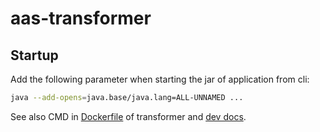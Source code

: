 # aas-transformer

## Startup

Add the following parameter when starting the jar of application from cli:

```bash
java --add-opens=java.base/java.lang=ALL-UNNAMED ...
```

See also CMD in [Dockerfile](aas_transformer.service/Dockerfile) of transformer and [dev docs](docs/dev.md).